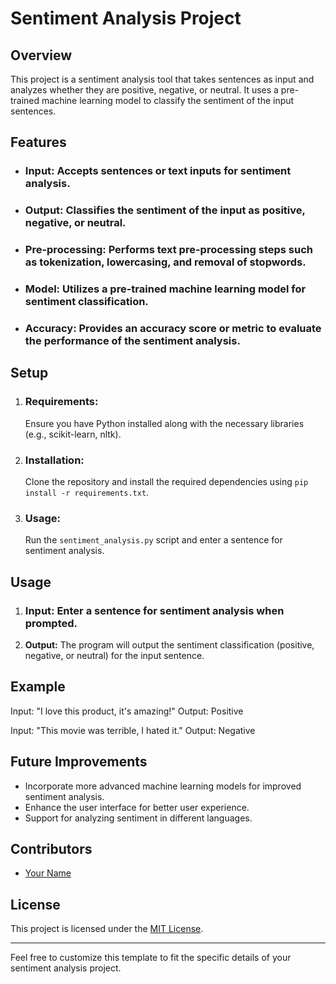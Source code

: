 # Sentiment Analysis Project

## Overview
This project is a sentiment analysis tool that takes sentences as input and analyzes whether they are positive, negative, or neutral. It uses a pre-trained machine learning model to classify the sentiment of the input sentences.

## Features
- ### Input: Accepts sentences or text inputs for sentiment analysis.
- ### Output: Classifies the sentiment of the input as positive, negative, or neutral.
- ### Pre-processing: Performs text pre-processing steps such as tokenization, lowercasing, and removal of stopwords.
- ### Model: Utilizes a pre-trained machine learning model for sentiment classification.
- ### Accuracy: Provides an accuracy score or metric to evaluate the performance of the sentiment analysis.

## Setup
1. ### Requirements:
   Ensure you have Python installed along with the necessary libraries (e.g., scikit-learn, nltk).
2. ### Installation:
   Clone the repository and install the required dependencies using `pip install -r requirements.txt`.
3. ### Usage:
   Run the `sentiment_analysis.py` script and enter a sentence for sentiment analysis.

## Usage
1. ### Input: Enter a sentence for sentiment analysis when prompted.
2. **Output:** The program will output the sentiment classification (positive, negative, or neutral) for the input sentence.

## Example
Input: "I love this product, it's amazing!"
Output: Positive

Input: "This movie was terrible, I hated it."
Output: Negative

## Future Improvements
- Incorporate more advanced machine learning models for improved sentiment analysis.
- Enhance the user interface for better user experience.
- Support for analyzing sentiment in different languages.

## Contributors
- [Your Name](https://github.com/yourusername)

## License
This project is licensed under the [MIT License](LICENSE).

---

Feel free to customize this template to fit the specific details of your sentiment analysis project.
